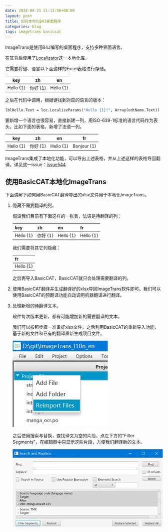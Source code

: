 ```yaml
---
date: 2024-08-21 21:11:50+08:00
layout: post
title: 如何本地化B4J桌面程序
categories: blog
tags: imagetrans basiccat
---
```


ImageTrans是使用B4J编写的桌面程序，支持多种界面语言。

在其背后使用了[Localizator](https://www.b4x.com/android/forum/threads/b4x-localizator-localize-your-b4x-applications.68751/#content)这一本地化库。

它需要将键、语言以下面这样的Excel表格进行存储。

| key       | zh        | en        |
|-----------|-----------|-----------|
| Hello {1} | 你好 {1}  | Hello {1} |



之后在代码中调用，根据键找到对应的语言的版本：

```vb
lblHello.Text = loc.LocalizeParams("Hello {1}!", Array(edtName.Text))
```

要新增一个语言也很容易，直接新建一列，用ISO-639-1标准的语言代码作为表头。比如下面的表格，新增了法语一列。

| key       | zh        | en        | fr          |
|-----------|-----------|-----------|-------------|
| Hello {1} | 你好 {1}  | Hello {1} | Bonjour {1} |


ImageTrans集成了本地化功能，可以导出上述表格，并从上述这样的表格导回翻译。详见这一issue：[issue544](https://github.com/xulihang/ImageTrans-docs/issues/544)

## 使用BasicCAT本地化ImageTrans

下面讲解下如何用BasicCAT翻译导出的xlsx文件用于本地化ImageTrans。

1. 隐藏不需要翻译的列。

   假设我们目前有下面这样的一张表，法语是待翻译的列：


   | key       | zh        | en        | fr          |
   |-----------|-----------|-----------|-------------|
   | Hello {1} | 你好 {1}  | Hello {1} | Hello {1}   |
   
   
   我们需要将其它列隐藏：
   
   | fr          |
   |-------------|
   | Hello {1}   |
   
   之后再导入BasicCAT，BasicCAT就只会处理需要翻译的列。
   
   
2. 使用BasicCAT翻译并生成翻译好的xlsx导回ImageTrans软件即可。我们可以使用BasicCAT的预翻译功能自动调用机器翻译进行翻译。


3. 处理新增的待翻译文本。

   软件每次版本更新，都有可能增加新的需要翻译的文本。
   
   我们可以按照步骤一准备好xlsx文件，之后利用BasicCAT的重新导入功能，基于新的文件和已有的翻译重新生成项目文件。


   ![重新导入](/album/localization/reimport.jpg)
   
   之后使用搜索与替换，查找译文为空的片段，点左下方的"Filter Segments"，在编辑器中只显示这些片段，方便我们翻译新的文本。
   
   ![片段过滤](/album/localization/filter-segments.jpg)






